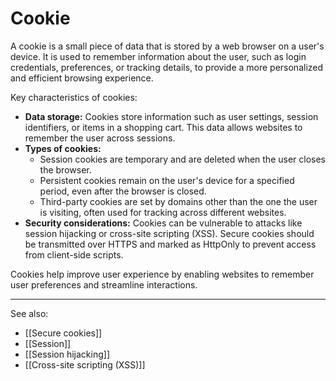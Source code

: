 # Cookie

A cookie is a small piece of data that is stored by a web browser on a user's device. It is used to remember information about the user, such as login credentials, preferences, or tracking details, to provide a more personalized and efficient browsing experience.

Key characteristics of cookies:

- **Data storage:** Cookies store information such as user settings, session identifiers, or items in a shopping cart. This data allows websites to remember the user across sessions.
- **Types of cookies:**
    - Session cookies are temporary and are deleted when the user closes the browser.
    - Persistent cookies remain on the user's device for a specified period, even after the browser is closed.
    - Third-party cookies are set by domains other than the one the user is visiting, often used for tracking across different websites.
- **Security considerations:** Cookies can be vulnerable to attacks like session hijacking or cross-site scripting (XSS). Secure cookies should be transmitted over HTTPS and marked as HttpOnly to prevent access from client-side scripts.

Cookies help improve user experience by enabling websites to remember user preferences and streamline interactions.

---

See also:

- [[Secure cookies]]
- [[Session]]
- [[Session hijacking]]
- [[Cross-site scripting (XSS)]]


